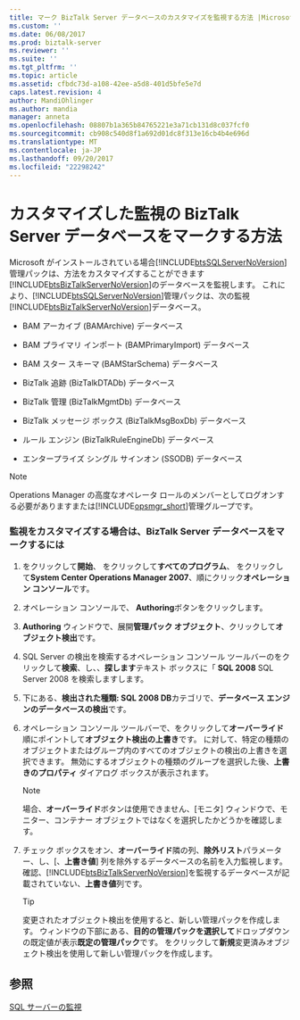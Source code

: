 ```yaml
---
title: マーク BizTalk Server データベースのカスタマイズを監視する方法 |Microsoft ドキュメント
ms.custom: ''
ms.date: 06/08/2017
ms.prod: biztalk-server
ms.reviewer: ''
ms.suite: ''
ms.tgt_pltfrm: ''
ms.topic: article
ms.assetid: cfbdc73d-a108-42ee-a5d8-401d5bfe5e7d
caps.latest.revision: 4
author: MandiOhlinger
ms.author: mandia
manager: anneta
ms.openlocfilehash: 08807b1a365b84765221e3a71cb131d8c037fcf0
ms.sourcegitcommit: cb908c540d8f1a692d01dc8f313e16cb4b4e696d
ms.translationtype: MT
ms.contentlocale: ja-JP
ms.lasthandoff: 09/20/2017
ms.locfileid: "22298242"
---
```

# <a name="how-to-mark-biztalk-server-databases-for-customized-monitoring"></a>カスタマイズした監視の BizTalk Server データベースをマークする方法
Microsoft がインストールされている場合[!INCLUDE[btsSQLServerNoVersion](../includes/btssqlservernoversion-md.md)]管理パックは、方法をカスタマイズすることができます[!INCLUDE[btsBizTalkServerNoVersion](../includes/btsbiztalkservernoversion-md.md)]のデータベースを監視します。 これにより、[!INCLUDE[btsSQLServerNoVersion](../includes/btssqlservernoversion-md.md)]管理パックは、次の監視[!INCLUDE[btsBizTalkServerNoVersion](../includes/btsbiztalkservernoversion-md.md)]データベース。  
  
-   BAM アーカイブ (BAMArchive) データベース  
  
-   BAM プライマリ インポート (BAMPrimaryImport) データベース  
  
-   BAM スター スキーマ (BAMStarSchema) データベース  
  
-   BizTalk 追跡 (BizTalkDTADb) データベース  
  
-   BizTalk 管理 (BizTalkMgmtDb) データベース  
  
-   BizTalk メッセージ ボックス (BizTalkMsgBoxDb) データベース  
  
-   ルール エンジン (BizTalkRuleEngineDb) データベース  
  
-   エンタープライズ シングル サインオン (SSODB) データベース  
  
> [!NOTE]  
>  Operations Manager の高度なオペレータ ロールのメンバーとしてログオンする必要がありますまたは[!INCLUDE[opsmgr_short](../includes/opsmgr-short-md.md)]管理グループです。  
  
### <a name="to-mark-biztalk-server-databases-for-customized-monitoring"></a>監視をカスタマイズする場合は、BizTalk Server データベースをマークするには  
  
1.  をクリックして**開始**、 をクリックして**すべてのプログラム**、 をクリックして**System Center Operations Manager 2007**、順にクリック**オペレーション コンソール**です。  
  
2.  オペレーション コンソールで、 **Authoring**ボタンをクリックします。  
  
3.  **Authoring**  ウィンドウで、展開**管理パック オブジェクト**、クリックして**オブジェクト検出**です。  
  
4.  SQL Server の検出を検索するオペレーション コンソール ツールバーのをクリックして**検索**、し、、**探します**テキスト ボックスに「 **SQL 2008** SQL Server 2008 を検索しますします。  
  
5.  下にある、**検出された種類: SQL 2008 DB**カテゴリで、**データベース エンジンのデータベースの検出**です。  
  
6.  オペレーション コンソール ツールバーで、をクリックして**オーバーライド**順にポイントして**オブジェクト検出の上書き**です。 に対して、特定の種類のオブジェクトまたはグループ内のすべてのオブジェクトの検出の上書きを選択できます。 無効にするオブジェクトの種類のグループを選択した後、**上書きのプロパティ** ダイアログ ボックスが表示されます。  
  
    > [!NOTE]  
    >  場合、**オーバーライド**ボタンは使用できません、[モニタ] ウィンドウで、モニター、コンテナー オブジェクトではなくを選択したかどうかを確認します。  
  
7.  チェック ボックスをオン、**オーバーライド**隣の列、**除外リスト**パラメーター、し、[、**上書き値**] 列を除外するデータベースの名前を入力監視します。 確認、[!INCLUDE[btsBizTalkServerNoVersion](../includes/btsbiztalkservernoversion-md.md)]を監視するデータベースが記載されていない、**上書き値**列です。  
  
    > [!TIP]  
    >  変更されたオブジェクト検出を使用すると、新しい管理パックを作成します。 ウィンドウの下部にある、**目的の管理パックを選択して**ドロップダウンの既定値が表示**既定の管理パック**です。 をクリックして**新規**変更済みオブジェクト検出を使用して新しい管理パックを作成します。  
  
## <a name="see-also"></a>参照  
 [SQL サーバーの監視](../technical-guides/monitoring-sql-servers.md)